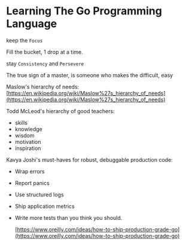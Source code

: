 # Learning The Go Programming Language

keep the `Focus`

Fill the bucket, 1 drop at a time.

stay `Consistency` and `Persevere`

The true sign of a master, is someone who makes the difficult, easy

Maslow's hierarchy of needs: [https://en.wikipedia.org/wiki/Maslow%27s_hierarchy_of_needs](https://en.wikipedia.org/wiki/Maslow%27s_hierarchy_of_needs)

Todd McLeod's hierarchy of good teachers:

- skills
- knowledge
- wisdom
- motivation
- inspiration

Kavya Joshi's must-haves for robust, debuggable production code:

- Wrap errors
- Report panics
- Use structured logs
- Ship application metrics
- Write more tests than you think you should.

  [https://www.oreilly.com/ideas/how-to-ship-production-grade-go](https://www.oreilly.com/ideas/how-to-ship-production-grade-go)
